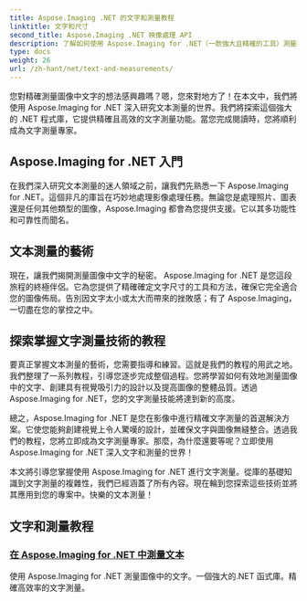 ```yaml
---
title: Aspose.Imaging .NET 的文字和測量教程
linktitle: 文字和尺寸
second_title: Aspose.Imaging .NET 映像處理 API
description: 了解如何使用 Aspose.Imaging for .NET（一款強大且精確的工具）測量圖像中的文字。探索教程以掌握文字測量技術。
type: docs
weight: 26
url: /zh-hant/net/text-and-measurements/
---
```


您對精確測量圖像中文字的想法感興趣嗎？嗯，您來對地方了！在本文中，我們將使用 Aspose.Imaging for .NET 深入研究文本測量的世界。我們將探索這個強大的 .NET 程式庫，它提供精確且高效的文字測量功能。當您完成閱讀時，您將順利成為文字測量專家。

## Aspose.Imaging for .NET 入門

在我們深入研究文本測量的迷人領域之前，讓我們先熟悉一下 Aspose.Imaging for .NET。這個非凡的庫旨在巧妙地處理影像處理任務。無論您是處理照片、圖表還是任何其他類型的圖像，Aspose.Imaging 都會為您提供支援。它以其多功能性和可靠性而聞名。

## 文本測量的藝術

現在，讓我們揭開測量圖像中文字的秘密。 Aspose.Imaging for .NET 是您這段旅程的終極伴侶。它為您提供了精確確定文字尺寸的工具和方法，確保它完全適合您的圖像佈局。告別因文字太小或太大而帶來的挫敗感；有了 Aspose.Imaging，一切盡在您的掌控之中。

## 探索掌握文字測量技術的教程

要真正掌握文本測量的藝術，您需要指導和練習。這就是我們的教程的用武之地。我們整理了一系列教程，引導您逐步完成整個過程。您將學習如何有效地測量圖像中的文字、創建具有視覺吸引力的設計以及提高圖像的整體品質。透過 Aspose.Imaging for .NET，您的文字測量技能將達到新的高度。

總之，Aspose.Imaging for .NET 是您在影像中進行精確文字測量的首選解決方案。它使您能夠創建視覺上令人驚嘆的設計，並確保文字與圖像無縫整合。透過我們的教程，您將立即成為文字測量專家。那麼，為什麼還要等呢？立即使用 Aspose.Imaging for .NET 深入文字和測量的世界！

本文將引導您掌握使用 Aspose.Imaging for .NET 進行文字測量。從庫的基礎知識到文字測量的複雜性，我們已經涵蓋了所有內容。現在輪到您探索這些技術並將其應用到您的專案中。快樂的文本測量！
## 文字和測量教程
### [在 Aspose.Imaging for .NET 中測量文本](./measure-text/)
使用 Aspose.Imaging for .NET 測量圖像中的文字。一個強大的.NET 函式庫。精確高效率的文字測量。